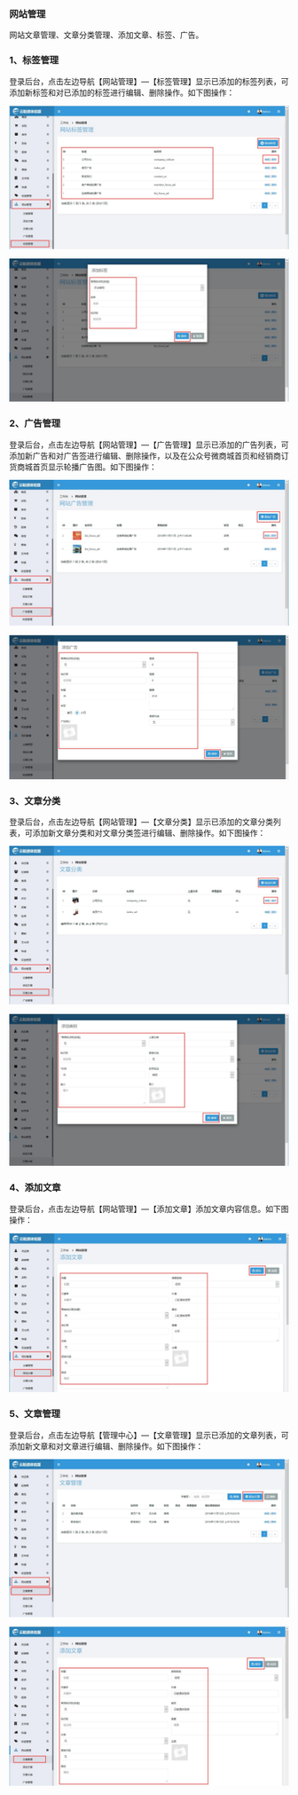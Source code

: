 ### 网站管理

网站文章管理、文章分类管理、添加文章、标签、广告。

### 1、标签管理

登录后台，点击左边导航【网站管理】—【标签管理】显示已添加的标签列表，可添加新标签和对已添加的标签进行编辑、删除操作。如下图操作：

![](/assets/标签管理1.jpg)

![](/assets/标签管理2.jpg)

### 2、广告管理

登录后台，点击左边导航【网站管理】—【广告管理】显示已添加的广告列表，可添加新广告和对广告签进行编辑、删除操作，以及在公众号微商城首页和经销商订货商城首页显示轮播广告图。如下图操作：

![](/assets/广告管理1.jpg)

![](/assets/广告管理2.jpg)

### 3、文章分类

登录后台，点击左边导航【网站管理】—【文章分类】显示已添加的文章分类列表，可添加新文章分类和对文章分类签进行编辑、删除操作。如下图操作：

![](/assets/文章分类1.jpg)

![](/assets/文章分类2.jpg)

### 4、添加文章

登录后台，点击左边导航【网站管理】—【添加文章】添加文章内容信息。如下图操作：

![](/assets/添加文章.jpg)

### 5、文章管理

登录后台，点击左边导航【管理中心】—【文章管理】显示已添加的文章列表，可添加新文章和对文章进行编辑、删除操作。如下图操作：

![](/assets/文章管理1.jpg)

![](/assets/文章管理2.jpg)

